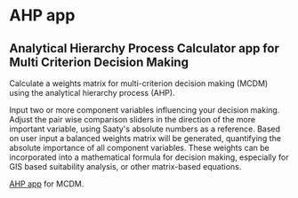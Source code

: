 # AHP app
## Analytical Hierarchy Process Calculator app for Multi Criterion Decision Making

Calculate a weights matrix for multi-criterion decision making (MCDM) using the analytical hierarchy process (AHP).

Input two or more component variables influencing your decision making. Adjust the pair wise comparison sliders in the direction of the more important variable, using Saaty's absolute numbers as a reference. Based on user input a balanced weights matrix will be generated, quantifying the absolute importance of all component variables. These weights can be incorporated into a mathematical formula for decision making, especially for GIS based suitability analysis, or other matrix-based equations.

[AHP app](https://travis-zalesky.shinyapps.io/ahp-app/) for MCDM.
